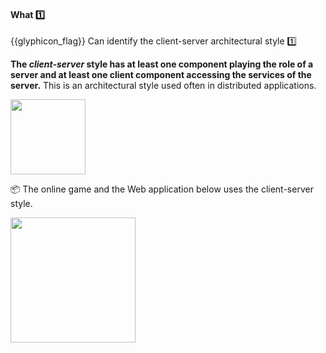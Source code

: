 <div id="title">

#### What :one:

<span id="prereqs"></span>

</div>

<span id="outcomes">{{glyphicon_flag}} Can identify the client-server architectural style :one:</span>

<div id="body">

**The _client-server_ style has at least one component playing the role of a server and at least one client component accessing the services of the server.** This is an architectural style used often in distributed applications.

<img src="{{baseUrl}}/architecture/architecturalStyles/clientServer/what/images/clientServer.png" height="120" />
<p/>

<tip-box> 

:package: The online game and the Web application below uses the client-server style.

<img src="{{baseUrl}}/architecture/architecturalStyles/clientServer/what/images/clientServerExamples.png" height="200" />


</tip-box>

</div>

<div id="extras">
</div>